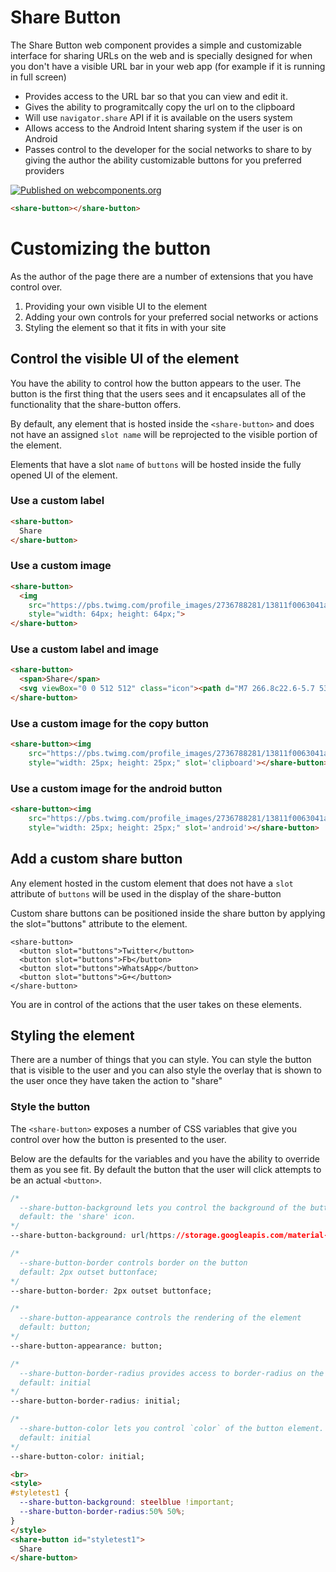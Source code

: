 # Share Button

The Share Button web component provides a simple and customizable interface for
sharing URLs on the web and is specially designed for when you don't have a 
visible URL bar in your web app (for example if it is running in full screen)

* Provides access to the URL bar so that you can view and edit it.
* Gives the ability to programitcally copy the url on to the clipboard
* Will use `navigator.share` API if it is available on the users system
* Allows access to the Android Intent sharing system if the user is on Android
* Passes control to the developer for the social networks to share to by giving
  the author the ability customizable buttons for you preferred providers


[![Published on webcomponents.org](https://img.shields.io/badge/webcomponents.org-published-blue.svg)](https://www.webcomponents.org/element/owner/my-element)

<!--
```
<custom-element-demo>
  <template>
    <link rel="import" href="share-button.html">
    <next-code-block></next-code-block>
  </template>
</custom-element-demo>
```
-->
```html
<share-button></share-button>
```

# Customizing the button

As the author of the page there are a number of extensions that you have control
over.

1. Providing your own visible UI to the element
2. Adding your own controls for your preferred social networks or actions
3. Styling the element so that it fits in with your site

## Control the visible UI of the element

You have the ability to control how the button appears to the user. The button
is the first thing that the users sees and it encapsulates all of the
functionality that the share-button offers.

By default, any element that is hosted inside the `<share-button>` and does not
have an assigned `slot name` will be reprojected to the visible portion of
the element.

Elements that have a slot `name` of `buttons` will be hosted inside the fully
opened UI of the element.

### Use a custom label

<!--
```
<custom-element-demo>
  <template>
    <link rel="import" href="share-button.html">
    <next-code-block></next-code-block>
  </template>
</custom-element-demo>
```
-->
```html
<share-button>
  Share
</share-button>
```

### Use a custom image
<!--
```
<custom-element-demo>
  <template>
    <link rel="import" href="share-button.html">
    <next-code-block></next-code-block>
  </template>
</custom-element-demo>
```
-->
```html
<share-button>
  <img 
    src="https://pbs.twimg.com/profile_images/2736788281/13811f0063041a72d7ea6ede7b89fedd_400x400.png" 
    style="width: 64px; height: 64px;">
</share-button>
```

### Use a custom label and image

<!--
```
<custom-element-demo>
  <template>
    <link rel="import" href="share-button.html">
    <next-code-block></next-code-block>
  </template>
</custom-element-demo>
```
-->
```html
<share-button>
  <span>Share</span>
  <svg viewBox="0 0 512 512" class="icon"><path d="M7 266.8c22.6-5.7 53.3-13.4 107-14.8-1.4-3-2.8-6-4-9.2-21-.2-85.4 2.8-107.5 8.2H2c-.6 0-1.3-.4-1.5-1.2-.2-1 .4-1.8 1.3-2 21.8-5.4 84.8-8.4 107-8.3-5-14.8-7.2-31.7-7.2-50.6 0-33.6 10.5-46.2 24.5-64-10.6-38.3 4-64.4 4-64.4s22.5-4.7 65 25.8c23.2-9.8 84.7-10.7 113.8-2.2 18-11.8 50.6-28.5 63.8-23.8 3.6 5.7 11.3 22.5 4.7 59.3 4.5 8 27.7 25.3 27.8 74-.2 18-2 33-5.6 45.8 55.6-.4 88.2 4 110.8 8.3.8.2 1.4 1 1.3 2-.2.7-1 1.3-1.6 1.3h-.5c-22.4-4-55.2-8.7-111-8.2-1 3.3-2 6.4-3.3 9.3 19 .7 71.2 2.8 113.8 15.8 1 .3 1.4 1.2 1 2 0 .8-.7 1.2-1.4 1.2h-.5c-43-13.2-96.5-15-114.2-15.6-15.4 34-47 46.6-98.3 51.8 16.6 10.5 21.3 23.6 21.3 59 0 35.5-.5 40.2-.3 48.4 0 13.4 19.7 19.8 19 24-.7 4.4-16.4 3.7-23.7 1-20.8-7-18.7-24.4-18.7-24.4l-.6-47.4s1.4-25.5-8-25.5V420c0 16.8 11.8 22 11.8 28 0 10.8-21.6-1-28.2-7.6-10-10-9-31.7-8.7-48.8.2-16.4-.2-52.5-.2-52.5l-6.8.3s3 78.7-3.6 93c-8.3 18.4-33.5 24.8-33.5 16.4 0-5.7 6.3-4 9.8-16.5 3-10.8 2-91 2-91s-8.2 4.8-8.2 19.8l-.2 57.8c0 14.8-20.8 23-31 23-5 0-11.3 0-11.3-2.8 0-6.8 19.2-10.8 19.2-25l-.3-43.8s-9.7 1.7-23.4 1.7c-34.6 0-45.6-22.2-50.8-34.6-6.8-16-15.6-23.7-25-29.7-5.7-3.7-7-8-.4-9.4 30.7-5.7 38.5 34.8 59 41.3 14.6 4.6 33.4 2.6 42.7-3.5 1.4-12.3 10.3-23 17.7-28.6-52-5-83-23-99-52-54.4 1.2-85.3 9-108 14.6L3 271.2h-.4c-.8 0-1.5-.5-1.6-1.2-.3-1 .3-1.8 1.2-2l4.8-1.2z"></path></svg>
</share-button>
```

### Use a custom image for the copy button
<!--
```
<custom-element-demo>
  <template>
    <link rel="import" href="share-button.html">
    <next-code-block></next-code-block>
  </template>
</custom-element-demo>
```
-->
```html
<share-button><img 
    src="https://pbs.twimg.com/profile_images/2736788281/13811f0063041a72d7ea6ede7b89fedd_400x400.png" 
    style="width: 25px; height: 25px;" slot='clipboard'></share-button>
```

### Use a custom image for the android button
<!--
```
<custom-element-demo>
  <template>
    <link rel="import" href="share-button.html">
    <next-code-block></next-code-block>
  </template>
</custom-element-demo>
```
-->
```html
<share-button><img 
    src="https://pbs.twimg.com/profile_images/2736788281/13811f0063041a72d7ea6ede7b89fedd_400x400.png" 
    style="width: 25px; height: 25px;" slot='android'></share-button>
```



## Add a custom share button

Any element hosted in the custom element that does not have a `slot` attribute
of `buttons` will be used in the display of the share-button

Custom share buttons can be positioned inside the share button by applying 
the slot="buttons" attribute to the element.

    <share-button>
      <button slot="buttons">Twitter</button>
      <button slot="buttons">Fb</button>
      <button slot="buttons">WhatsApp</button>
      <button slot="buttons">G+</button>
    </share-button>

You are in control of the actions that the user takes on these elements.

## Styling the element

There are a number of things that you can style. You can style the button
that is visible to the user and you can also style the overlay that is shown
to the user once they have taken the action to "share"

### Style the button

The `<share-button>` exposes a number of CSS variables that give you control
over how the button is presented to the user.

Below are the defaults for the variables and you have the ability to override
them as you see fit. By default the button that the user will click attempts
to be an actual `<button>`.

```css
/* 
  --share-button-background lets you control the background of the button
  default: the 'share' icon.
*/
--share-button-background: url(https://storage.googleapis.com/material-icons/external-assets/v4/icons/svg/ic_share_black_24px.svg) center/18px no-repeat;

/* 
  --share-button-border controls border on the button
  default: 2px outset buttonface;
*/
--share-button-border: 2px outset buttonface;

/* 
  --share-button-appearance controls the rendering of the element
  default: button;
*/
--share-button-appearance: button;

/* 
  --share-button-border-radius provides access to border-radius on the button
  default: initial
*/
--share-button-border-radius: initial;

/* 
  --share-button-color lets you control `color` of the button element.
  default: initial
*/
--share-button-color: initial;
```

<!--
```
<custom-element-demo>
  <template>
    <link rel="import" href="share-button.html">
    <next-code-block></next-code-block>
  </template>
</custom-element-demo>
```
-->
```html
<br>
<style>
#styletest1 {
  --share-button-background: steelblue !important;
  --share-button-border-radius:50% 50%;
}
</style>
<share-button id="styletest1">
  Share
</share-button>
```